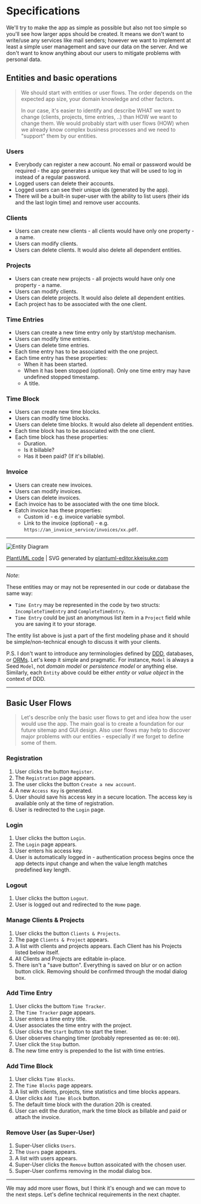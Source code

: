 # Specifications

We'll try to make the app as simple as possible but also not too simple so you'll see how larger apps should be created. It means we don't want to write/use any services like mail senders; however we want to implement at least a simple user management and save our data on the server. And we don't want to know anything about our users to mitigate problems with personal data.

## Entities and basic operations

> We should start with entities or user flows. The order depends on the expected app size, your domain knowledge and other factors. 
>
> In our case, it's easier to identify and describe WHAT we want to change (clients, projects, time entries, ..) than HOW we want to change them. We would probably start with user flows (HOW) when we already know complex business processes and we need to "support" them by our entities.

### Users

- Everybody can register a new account. No email or password would be required - the app generates a unique key that will be used to log in instead of a regular password.
- Logged users can delete their accounts.
- Logged users can see their unique ids (generated by the app).
- There will be a built-in super-user with the ability to list users (their ids and the last login time) and remove user accounts.

### Clients

- Users can create new clients - all clients would have only one property - a name.
- Users can modify clients.
- Users can delete clients. It would also delete all dependent entities.

### Projects

- Users can create new projects - all projects would have only one property - a name.
- Users can modify clients.
- Users can delete projects. It would also delete all dependent entities.
- Each project has to be associated with the one client.

### Time Entries

- Users can create a new time entry only by start/stop mechanism.
- Users can modify time entries.
- Users can delete time entries.
- Each time entry has to be associated with the one project.
- Each time entry has these properties:
  - When it has been started.
  - When it has been stopped (optional). Only one time entry may have undefined stopped timestamp.
  - A title.

### Time Block

- Users can create new time blocks.
- Users can modify time blocks.
- Users can delete time blocks. It would also delete all dependent entities.
- Each time block has to be associated with the one client.
- Each time block has these properties:
  - Duration.
  - Is it billable?
  - Has it been paid? (If it's billable).

### Invoice

- Users can create new invoices.
- Users can modify invoices.
- Users can delete invoices.
- Each invoice has to be associated with the one time block.
- Eatch invoice has these properties:
  - Custom id - e.g. invoice variable symbol.
  - Link to the invoice (optional) - e.g. `https://an_invoice_service/invoices/xx.pdf`.

---

![Entity Diagram](/static/images/time_tracker_specs.svg)

[PlantUML code](http://www.plantuml.com/plantuml/umla/PK_1IWKn3BpdAteMVD_mK3nu4zIJY7IxGU9cqzAcWeZ_RZOMLzPB9anccCcvQQpQLmObPGmFjDgeCIrOmsMuBvWQG9xUC6buR4P-GWYTPfkj5wo679k-S7ubWQzVxJKJYhfQuef_BdSrE_u_UVgDQFtmerV3BUcfQIu5vsVRlUV1SyKvBUwPUurAMMoTY3bEZ9k_H3BpRhgLzqm9tKAUm2IBA_p9YzDfV00_uCne3WCtRgzyO4SfsEiPFMBXZ3BtbRy1) | SVG generated by [plantuml-editor.kkeisuke.com](https://plantuml-editor.kkeisuke.com/) 

---

_Note_: 

These entities may or may not be represented in our code or database the same way:
   - `Time Entry` may be represented in the code by two structs: `IncompleteTimeEntry` and `CompleteTimeEntry`.
   - `Time Entry` could be just an anonymous list item in a `Project` field while you are saving it to your storage.

The entity list above is just a part of the first modeling phase and it should be simple/non-technical enough to discuss it with your clients.

P.S. I don't want to introduce any terminologies defined by [DDD](https://en.wikipedia.org/wiki/Domain-driven_design), databases, or [ORMs](https://blog.bitsrc.io/what-is-an-orm-and-why-you-should-use-it-b2b6f75f5e2a). Let's keep it simple and pragmatic. For instance, `Model` is always a Seed `Model`, not _domain model_ or _persistence model_ or anything else. Similarly, each `Entity` above could be either _entity_ or _value object_ in the context of DDD.

---


## Basic User Flows

> Let's describe only the basic user flows to get and idea how the user would use the app. The main goal is to create a foundation for our future sitemap and GUI design. Also user flows may help to discover major problems with our entities - especially if we forget to define some of them.

### Registration

1. User clicks the button `Register`.
1. The `Registration` page appears.
1. The user clicks the button `Create a new account`.
1. A new `Access Key` is generated.
1. User should save his access key in a secure location. The access key is available only at the time of registration.
1. User is redirected to the `Login` page.

### Login

1. User clicks the button `Login`.
1. The `Login` page appears.
1. User enters his access key.
1. User is automatically logged in - authentication process begins once the app detects input change and when the value length matches predefined key length.

### Logout

1. User clicks the button `Logout`.
1. User is logged out and redirected to the `Home` page.

### Manage Clients & Projects

1. User clicks the button `Clients & Projects`.
1. The page `Clients & Project` appears.
1. A list with clients and projects appears. Each Client has his Projects listed below itself.
1. All Clients and Projects are editable in-place.
1. There isn't a "save button". Everything is saved on blur or on action button click. Removing should be confirmed through the modal dialog box.

### Add Time Entry

1. User clicks the buttom `Time Tracker`.
1. The `Time Tracker` page appears.
1. User enters a time entry title.
1. User associates the time entry with the project.
1. User clicks the `Start` button to start the timer.
1. User observes changing timer (probably represented as `00:00:00`).
1. User click the `Stop` button.
1. The new time entry is prepended to the list with time entries.

### Add Time Block

1. User clicks `Time Blocks`.
1. The `Time Blocks` page appears.
1. A list with clients, projects, time statistics and time blocks appears.
1. User clicks `Add Time Block` button.
1. The default time block with the duration 20h is created.
1. User can edit the duration, mark the time block as billable and paid or attach the invoice.

### Remove User (as Super-User)

1. Super-User clicks `Users`.
1. The `Users` page appears.
1. A list with users appears.
1. Super-User clicks the `Remove` button assoicated with the chosen user.
1. Super-User confirms removing in the modal dialog box.

---

We may add more user flows, but I think it's enough and we can move to the next steps. Let's define technical requirements in the next chapter.











